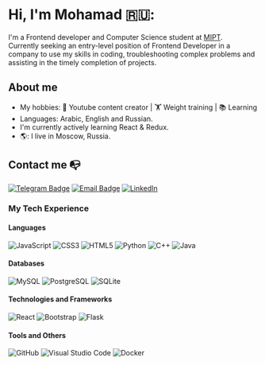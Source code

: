 # Hi, I'm Mohamad 🇷🇺:
I'm a Frontend developer and Computer Science student at [MIPT](https://mipt.ru).  
Currently seeking an entry-level position of Frontend Developer in a
company to use my skills in coding, troubleshooting complex problems and assisting in the timely completion of
projects.


## About me 
- My hobbies: 🎥 Youtube content creator | 🏋️ Weight training | 📚 Learning
- Languages: Arabic, English and Russian.
- I'm currently actively learning React & Redux.
- 🌎: I live in Moscow, Russia.

## Contact me :mailbox_with_no_mail:
[![Telegram Badge](https://img.shields.io/badge/@LordHomie-2CA5E0?style=for-the-badge&logo=telegram&logoColor=white)](https://t.me/lordhomie)
[![Email Badge](https://img.shields.io/badge/hamouda99@windowslive.com-0078D4?style=for-the-badge&logo=microsoft-outlook&logoColor=white)](mailto:hamouda99@windowslive.com)
[![LinkedIn](https://img.shields.io/badge/LinkedIn-0077B5?style=for-the-badge&logo=linkedin&logoColor=white)](https://linkedin.com/in/mohamad-abo-alnaser-63aa03233)

### My Tech Experience
#### Languages
![JavaScript](https://img.shields.io/badge/JavaScript-323330?style=for-the-badge&logo=javascript&logoColor=F7DF1E)
![CSS3](https://img.shields.io/badge/CSS3-1572B6?style=for-the-badge&logo=css3&logoColor=white)
![HTML5](https://img.shields.io/badge/HTML5-E34F26?style=for-the-badge&logo=html5&logoColor=white)
![Python](https://img.shields.io/badge/Python-FFD43B?style=for-the-badge&logo=python&logoColor=blue)
![C++](https://img.shields.io/badge/C%2B%2B-00599C?style=for-the-badge&logo=c%2B%2B&logoColor=white)
![Java](https://img.shields.io/badge/Java-ED8B00?style=for-the-badge&logo=java&logoColor=white)

#### Databases
![MySQL](https://img.shields.io/badge/MySQL-00000F?style=for-the-badge&logo=mysql&logoColor=white)
![PostgreSQL](https://img.shields.io/badge/PostgreSQL-316192?style=for-the-badge&logo=postgresql&logoColor=white)
![SQLite](https://img.shields.io/badge/SQLite-07405E?style=for-the-badge&logo=sqlite&logoColor=white)

#### Technologies and Frameworks
![React](https://img.shields.io/badge/React-20232A?style=for-the-badge&logo=react&logoColor=61DAFB)
![Bootstrap](https://img.shields.io/badge/Bootstrap-563D7C?style=for-the-badge&logo=bootstrap&logoColor=white)
![Flask](https://img.shields.io/badge/Flask-000000?style=for-the-badge&logo=flask&logoColor=white)

#### Tools and Others
![GitHub](https://img.shields.io/badge/GitHub-100000?style=for-the-badge&logo=github&logoColor=white)
![Visual Studio Code](https://img.shields.io/badge/Visual_Studio_Code-0078D4?style=for-the-badge&logo=visual%20studio%20code&logoColor=white)
![Docker](https://img.shields.io/badge/docker-%230db7ed.svg?style=for-the-badge&logo=docker&logoColor=white)

